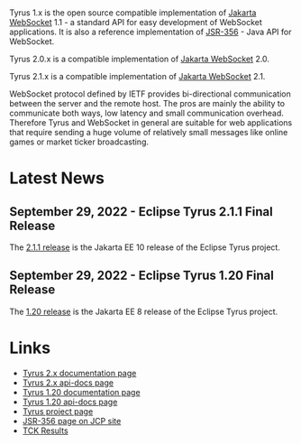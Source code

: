 <br/>

Tyrus 1.x is the open source compatible implementation of [Jakarta WebSocket](https://jakarta.ee/specifications/websocket/) 1.1 - a standard API for easy development of WebSocket applications. It is also 
a reference implementation of [JSR-356](https://jcp.org/en/jsr/detail?id=356) - Java API for WebSocket. 

Tyrus 2.0.x is a compatible implementation of [Jakarta WebSocket](https://jakarta.ee/specifications/websocket/) 2.0.

Tyrus 2.1.x is a compatible implementation of [Jakarta WebSocket](https://jakarta.ee/specifications/websocket/) 2.1.

WebSocket protocol defined by IETF provides bi-directional communication between 
the server and the remote host. The pros are mainly the ability to communicate 
both ways, low latency and small communication overhead. Therefore Tyrus and 
WebSocket in general are suitable for web applications that require sending 
a huge volume of relatively small messages like online games or market ticker 
broadcasting.

# <a name="Latest_News"></a>Latest News

## September 29, 2022 - Eclipse Tyrus 2.1.1 Final Release ##

The [2.1.1 release](https://github.com/eclipse-ee4j/tyrus/releases/tag/2.1.1)
is the Jakarta EE 10 release of the Eclipse Tyrus project.


## September 29, 2022 - Eclipse Tyrus 1.20 Final Release ##

The [1.20 release](https://github.com/eclipse-ee4j/tyrus/releases/tag/1.20)
is the Jakarta EE 8 release of the Eclipse Tyrus project.

# <a name="Links"></a>Links

- [Tyrus 2.x documentation page](https://eclipse-ee4j.github.io/tyrus-project.github.io/documentation/latest/index/)
- [Tyrus 2.x api-docs page](https://eclipse-ee4j.github.io/tyrus-project.github.io/apidocs/latest/)
- [Tyrus 1.20 documentation page](https://eclipse-ee4j.github.io/tyrus-project.github.io/documentation/latest1x/index/)
- [Tyrus 1.20 api-docs page](https://eclipse-ee4j.github.io/tyrus-project.github.io/apidocs/latest1x/)
- [Tyrus project page](https://projects.eclipse.org/projects/ee4j.tyrus)
- [JSR-356 page on JCP site](https://jcp.org/en/jsr/detail?id=356)
- [TCK Results](https://eclipse-ee4j.github.io/tyrus/TCK-Results.html)
